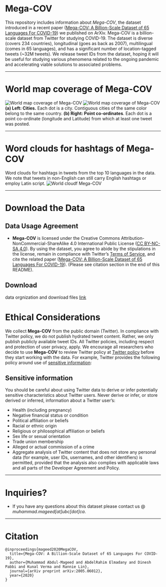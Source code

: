 # Mega-COV
This repository includes information about *Mega-COV*, the dataset introduced in a recent paper ([Mega-COV: A Billion-Scale Dataset of 65 Languages For COVID-19](https://arxiv.org/abs/2005.06012)) we published on ArXiv. Mega-COV is a billion-scale dataset from Twitter for studying COVID-19. The dataset is diverse (covers 234 countries), longitudinal (goes as back as 2007), multilingual (comes in 65 languages), and has a significant number of location-tagged tweets (~32M tweets). We release tweet IDs from the dataset, hoping it will be useful for studying various phenomena related to the ongoing pandemic and accelerating viable solutions to associated problems.

---

# World map coverage of Mega-COV
![World map coverage of Mega-COV](MegaCOV_cities.jpg) ![World map coverage of Mega-COV](MegaCOV_geo.jpg)
**(a) Left: Cities.** Each dot is a city. Contiguous cities of the same color belong to the same country. **(b) Right: Point co-ordinates**. Each dot is a point co-ordinate (longitude and Latitude) from which at least one tweet was posted.

---

# Word clouds for hashtags of Mega-COV
Word clouds for hashtags in tweets from the top 10 languages in the data. We note that tweets in non-English can still carry English hashtags or employ Latin script.
![World cloudf Mega-COV](MegaCOV_langs.jpg)

---

# Download the Data

## Data Usage Agreement
- **Mega-COV** is licensed under the Creative Commons Attribution-NonCommercial-ShareAlike 4.0 International Public License ([CC BY-NC-SA 4.0](https://creativecommons.org/licenses/by-nc-sa/4.0/)). By using the dataset, you agree to abide by the stipulations in the license, remain in compliance with Twitter’s [Terms of Service](https://developer.twitter.com/en/developer-terms/agreement-and-policy), and cite the related paper ([Mega-COV: A Billion-Scale Dataset of 65 Languages For COVID-19](https://arxiv.org/abs/2005.06012)). (Please see citation section in the end of this README).

## Download
data orgnization and download files [link](https://github.com/UBC-NLP/megacov/tree/master/tweet_ids)

# Ethical Considerations
We collect **Mega-COV** from the public domain (Twitter). In compliance with Twitter policy, we do not publish hydrated tweet content. Rather, we only publish publicly available tweet IDs. All Twitter policies, including respect and protection of user privacy, apply. We encourage all researchers who decide to use **Mega-COV** to review Twitter policy at [Twitter policy](https://developer.twitter.com/en/developer-terms/agreement-and-policy) before they start working with the data. For example, Twitter provides the following policy around use of [sensitive information](https://developer.twitter.com/en/developer-terms/more-on-restricted-use-cases): 


## Sensitive information

You should be careful about using Twitter data to derive or infer potentially sensitive characteristics about Twitter users. Never derive or infer, or store derived or inferred, information about a Twitter user’s:

- Health (including pregnancy)
- Negative financial status or condition
- Political affiliation or beliefs
- Racial or ethnic origin
- Religious or philosophical affiliation or beliefs
- Sex life or sexual orientation
- Trade union membership
- Alleged or actual commission of a crime
- Aggregate analysis of Twitter content that does not store any personal data (for example, user IDs, usernames, and other identifiers) is permitted, provided that the analysis also complies with applicable laws and all parts of the Developer Agreement and Policy.

---

# Inquiries?
- If you have any questions about this dataset please contact us @ *muhammad.mageed[at]ubc[dot]ca*.

---
# Citation
```
@inproceedings{mageed2020MegaCOV,
  title={Mega-COV: A Billion-Scale Dataset of 65 Languages For COVID-19},
  author={Muhammad Abdul-Mageed and AbdelRahim Elmadany and Dinesh Pabbi and Kunal Verma and Rannie Lin},
  journal={arXiv preprint arXiv:2005.06012},
  year={2020}
}
```
